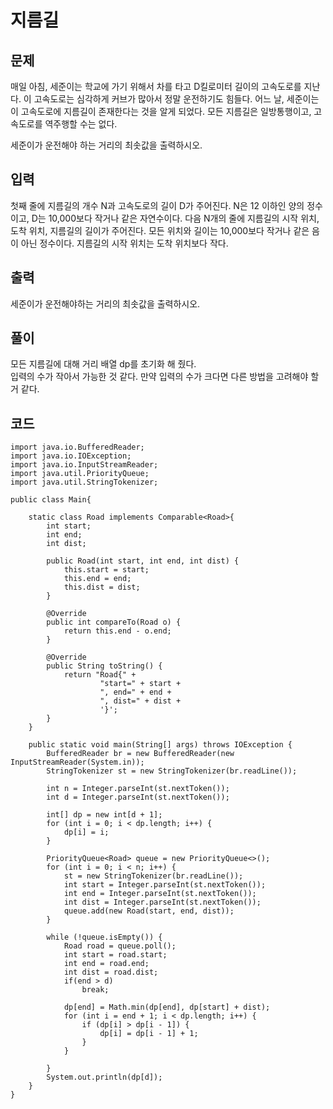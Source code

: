 # 지름길 
 
## 문제
매일 아침, 세준이는 학교에 가기 위해서 차를 타고 D킬로미터 길이의 고속도로를 지난다. 이 고속도로는 심각하게 커브가 많아서 정말 운전하기도 힘들다. 어느 날, 세준이는 이 고속도로에 지름길이 존재한다는 것을 알게 되었다. 모든 지름길은 일방통행이고, 고속도로를 역주행할 수는 없다.

세준이가 운전해야 하는 거리의 최솟값을 출력하시오.

## 입력
첫째 줄에 지름길의 개수 N과 고속도로의 길이 D가 주어진다. N은 12 이하인 양의 정수이고, D는 10,000보다 작거나 같은 자연수이다. 다음 N개의 줄에 지름길의 시작 위치, 도착 위치, 지름길의 길이가 주어진다. 모든 위치와 길이는 10,000보다 작거나 같은 음이 아닌 정수이다. 지름길의 시작 위치는 도착 위치보다 작다.

## 출력
세준이가 운전해야하는 거리의 최솟값을 출력하시오.

## 풀이  
모든 지름길에 대해 거리 배열 dp를 초기화 해 줬다.  
입력의 수가 작아서 가능한 것 같다. 만약 입력의 수가 크다면 다른 방법을 고려해야 할 거 같다.


  
  
  
## 코드
```
import java.io.BufferedReader;
import java.io.IOException;
import java.io.InputStreamReader;
import java.util.PriorityQueue;
import java.util.StringTokenizer;

public class Main{

    static class Road implements Comparable<Road>{
        int start;
        int end;
        int dist;

        public Road(int start, int end, int dist) {
            this.start = start;
            this.end = end;
            this.dist = dist;
        }

        @Override
        public int compareTo(Road o) {
            return this.end - o.end;
        }

        @Override
        public String toString() {
            return "Road{" +
                    "start=" + start +
                    ", end=" + end +
                    ", dist=" + dist +
                    '}';
        }
    }

    public static void main(String[] args) throws IOException {
        BufferedReader br = new BufferedReader(new InputStreamReader(System.in));
        StringTokenizer st = new StringTokenizer(br.readLine());

        int n = Integer.parseInt(st.nextToken());
        int d = Integer.parseInt(st.nextToken());

        int[] dp = new int[d + 1];
        for (int i = 0; i < dp.length; i++) {
            dp[i] = i;
        }

        PriorityQueue<Road> queue = new PriorityQueue<>();
        for (int i = 0; i < n; i++) {
            st = new StringTokenizer(br.readLine());
            int start = Integer.parseInt(st.nextToken());
            int end = Integer.parseInt(st.nextToken());
            int dist = Integer.parseInt(st.nextToken());
            queue.add(new Road(start, end, dist));
        }

        while (!queue.isEmpty()) {
            Road road = queue.poll();
            int start = road.start;
            int end = road.end;
            int dist = road.dist;
            if(end > d)
                break;

            dp[end] = Math.min(dp[end], dp[start] + dist);
            for (int i = end + 1; i < dp.length; i++) {
                if (dp[i] > dp[i - 1]) {
                    dp[i] = dp[i - 1] + 1;
                }
            }

        }
        System.out.println(dp[d]);
    }
}

```
